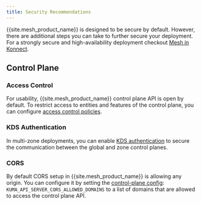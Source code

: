```yaml
---
title: Security Recommendations
---
```


{{site.mesh_product_name}} is designed to be secure by default. However, there are additional steps you can take to further secure your deployment.
For a strongly secure and high-availability deployment checkout [Mesh in Konnect](/konnect/mesh-manager/).

## Control Plane

### Access Control

For usability, {{site.mesh_product_name}} control plane API is open by default.
To restrict access to entities and features of the control plane, you can configure [access control policies](/mesh/{{page.release}}/features/rbac/). 

### KDS Authentication

In multi-zone deployments, you can enable [KDS authentication](/mesh/{{page.release}}/features/kds-auth/) to secure the communication between the global and zone control planes.

### CORS

By default CORS setup in {{site.mesh_product_name}} is allowing any origin.
You can configure it by setting the [control-plane config](/mesh/{{page.release}}/documentation/configuration): `KUMA_API_SERVER_CORS_ALLOWED_DOMAINS` to a list of domains that are allowed to access the control plane API.
